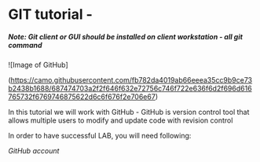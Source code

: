 # GIT tutorial - 

##### *Note: Git client or GUI should be installed on client workstation - all git command*

![Image of GitHub]

(https://camo.githubusercontent.com/fb782da4019ab66eeea35cc9b9ce73b2438b1688/687474703a2f2f646f632e72756c746f722e636f6d2f696d616765732f6769746875622d6c6f676f2e706e67)

In this tutorial we will work with GitHub - GitHub is version control tool that allows multiple users to modify and update code with revision control

In order to have successful LAB, you will need following:


*GitHub account*
